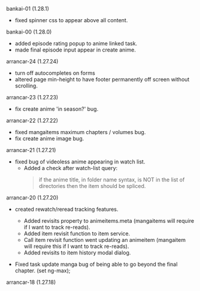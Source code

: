 bankai-01 (1.28.1)
- fixed spinner css to appear above all content.

bankai-00 (1.28.0)
- added episode rating popup to anime linked task.
- made final episode input appear in create anime.

arrancar-24 (1.27.24)
- turn off autocompletes on forms
- altered page min-height to have footer permanently off screen without scrolling.

arrancar-23 (1.27.23)
- fix create anime 'in season?' bug.

arrancar-22 (1.27.22)
- fixed mangaitems maximum chapters / volumes bug.
- fix create anime image bug.

arrancar-21 (1.27.21)
- fixed bug of videoless anime appearing in watch list.
  - Added a check after watch-list query:
    > if the anime title, in folder name syntax, is NOT in the list of directories
      then the item should be spliced.

arrancar-20 (1.27.20)
- created rewatch/reread tracking features.
  - Added revisits property to animeitems.meta (mangaitems will require if I want to track re-reads).
  - Added item revisit function to item service.
  - Call item revisit function went updating an animeitem (mangaitem will require this if I want to track re-reads).
  - Added revisits to item history modal dialog.

- Fixed task update manga bug of being able to go beyond the final chapter. (set ng-max);

arrancar-18 (1.27.18)

